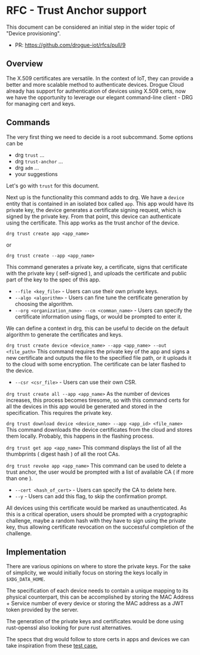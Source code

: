 # RFC - Trust Anchor support

This document can be considered an initial step in the wider topic of "Device provisioning".

* PR: https://github.com/drogue-iot/rfcs/pull/9

## Overview

The X.509 certificates are versatile. In the context of IoT, they can provide a better and more scalable method to authenticate devices. Drogue Cloud already has support for authentication of devices using X.509 certs, now we have the opportunity to leverage our elegant command-line client - DRG for managing cert and keys.

## Commands

The very first thing we need to decide is a root subcommand. Some options can be

- drg `trust` ...
- drg `trust-anchor` ...
- drg `adm` ...
- your suggestions

Let's go with `trust` for this document.

Next up is the functionality this command adds to drg. We have a `device` entity that is contained in an isolated box called `app`. This app would have its private key, the device generates a certificate signing request, which is signed by the private key. From that point, this device can authenticate using the certificate. This app works as the trust anchor of the device.

`drg trust create app <app_name>`

or

`drg trust create --app <app_name>`

This command generates a private key, a certificate, signs that certificate with the private key ( self-signed ), and uploads the certificate and public part of the key to the spec of this app.

- `--file <key_file>` - Users can use their own private keys.
- `--algo <algorithm>` - Users can fine tune the certificate generation by choosing the algorithm.
- `--org <organization_name> --cm <comman_name>` - Users can specify the certificate information using flags, or would be prompted to enter it.

We can define a context in drg, this can be useful to decide on the default algorithm to generate the certificates and keys.

`drg trust create device <device_name> --app <app_name> --out <file_path>`
This command requires the private key of the app and signs a new certificate and outputs the file to the specified file path, or it uploads it to the cloud with some encryption. The certificate can be later flashed to the device.

- `--csr <csr_file>` - Users can use their own CSR.

`drg trust create all --app <app_name>`
As the number of devices increases, this process becomes tiresome, so with this command certs for all the devices in this app would be generated and stored in the specification. This requires the private key.

`drg trust download device <device_name> --app <app_id> <file_name>`
This command downloads the device certificates from the cloud and stores them locally. Probably, this happens in the flashing process.

`drg trust get app <app_name>` This command displays the list of all the thumbprints ( digest hash ) of all the root CAs.

`drg trust revoke app <app_name>` This command can be used to delete a trust anchor, the user would be prompted with a list of available CA ( if more than one ).

- `--cert <hash_of_cert>` - Users can specify the CA to delete here.
- `--y` - Users can add this flag, to skip the confirmation prompt.

All devices using this certificate would be marked as unauthenticated. As this is a critical operation, users should be prompted with a cryptographic challenge, maybe a random hash with they have to sign using the private key, thus allowing certificate revocation on the successful completion of the challenge.

## Implementation

There are various opinions on where to store the private keys. For the sake of simplicity, we would initially focus on storing the keys locally in `$XDG_DATA_HOME`.

The specification of each device needs to contain a unique mapping to its physical counterpart, this can be accomplished by storing the MAC Address + Service number of every device or storing the MAC address as a JWT token provided by the server.

The generation of the private keys and certificates would be done using rust-openssl also looking for pure rust alternatives.

The specs that drg would follow to store certs in apps and devices we can take inspiration from these [test case.](https://github.com/drogue-iot/drogue-cloud/blob/main/authentication-service/tests/x509.rs#L200)